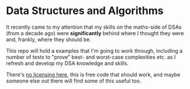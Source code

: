 # Data Structures and Algorithms

It recently came to my attention that my skills on the maths-side of DSAs
(from a decade ago) were __significantly__ behind where I thought they were
and, frankly, where they should be.

This repo will hold a examples that I'm going to work through, including a
number of tests to "prove" best- and worst-case complexities etc. as I refresh
and develop my DSA knowledge and skills.

There's [no licensing here](UNLICENCE), this is free code that should work,
and maybe someone else out there will find some of this useful too.
